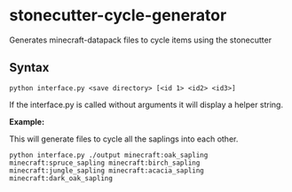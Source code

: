 # stonecutter-cycle-generator
 Generates minecraft-datapack files to cycle items using the stonecutter

## Syntax

```
python interface.py <save directory> [<id 1> <id2> <id3>]
```

If the interface.py is called without arguments it will display a helper string.

**Example:**

This will generate files to cycle all the saplings into each other.

```
python interface.py ./output minecraft:oak_sapling minecraft:spruce_sapling minecraft:birch_sapling minecraft:jungle_sapling minecraft:acacia_sapling minecraft:dark_oak_sapling
```
